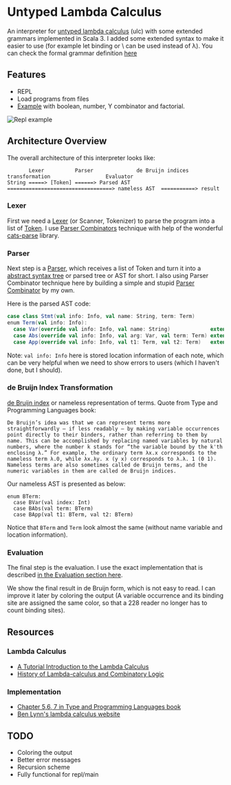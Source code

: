 # Untyped Lambda Calculus

An interpreter for [untyped lambda calculus](https://en.wikipedia.org/wiki/Lambda_calculus) (ulc) with some extended grammars implemented in Scala 3. I added some extended syntax to make it easier to use (for example let binding or \ can be used instead of λ). You can check the formal grammar definition [here](./grammar.md)

## Features

- REPL
- Load programs from files
- [Example](./examples.ulc) with boolean, number, Y combinator and factorial.

![Repl example](./examples.gif)

## Architecture Overview

The overall architecture of this interpreter looks like:
```
       Lexer          Parser              de Bruijn indices transformation                  Evaluator
String =====> [Token] ======> Parsed AST ==================================> nameless AST  ===========> result
```

### Lexer

First we need a [Lexer](https://en.wikipedia.org/wiki/Lexical_analysis) (or Scanner, Tokenizer) to parse the program into a list of [Token](https://en.wikipedia.org/wiki/Lexical_analysis#Token). I use [Parser Combinators](https://en.wikipedia.org/wiki/Parser_combinator) technique with help of the wonderful [cats-parse](https://github.com/typelevel/cats-parse) library.

### Parser

Next step is a [Parser](https://en.wikipedia.org/wiki/Parsing), which receives a list of Token and turn it into a [abstract syntax tree](https://en.wikipedia.org/wiki/Abstract_syntax_tree) or parsed tree or AST for short. I also using Parser Combinator technique here by building a simple and stupid [Parser Combinator](./Parser.scala) by my own.

Here is the parsed AST code:

```Scala
case class Stmt(val info: Info, val name: String, term: Term)
enum Term(val info: Info):
  case Var(override val info: Info, val name: String)             extends Term(info)
  case Abs(override val info: Info, val arg: Var, val term: Term) extends Term(info)
  case App(override val info: Info, val t1: Term, val t2: Term)   extends Term(info)
```

Note: `val info: Info` here is stored location information of each note, which can be very helpful when we need to show errors to users (which I haven't done, but I should).

### de Bruijn Index Transformation

[de Bruijn index](https://en.wikipedia.org/wiki/De_Bruijn_index) or nameless representation of terms. Quote from Type and Programming Languages book:

```
De Bruijn’s idea was that we can represent terms more straightforwardly — if less readably — by making variable occurrences point directly to their binders, rather than referring to them by name. This can be accomplished by replacing named variables by natural numbers, where the number k stands for “the variable bound by the k'th enclosing λ.” For example, the ordinary term λx.x corresponds to the nameless term λ.0, while λx.λy. x (y x) corresponds to λ.λ. 1 (0 1). Nameless terms are also sometimes called de Bruijn terms, and the numeric variables in them are called de Bruijn indices.
```

Our nameless AST is presented as below:

```
enum BTerm:
  case BVar(val index: Int)
  case BAbs(val term: BTerm)
  case BApp(val t1: BTerm, val t2: BTerm)
```

Notice that `BTerm` and `Term` look almost the same (without name variable and location information).

### Evaluation

The final step is the evaluation. I use the exact implementation that is described [in the Evaluation section here](https://crypto.stanford.edu/~blynn/lambda/).

We show the final result in de Bruijn form, which is not easy to read. I can improve it later by coloring the output (A variable occurrence and its binding site are assigned the same color, so that a 228 reader no longer has to count binding sites).

## Resources

### Lambda Calculus

- [A Tutorial Introduction to the Lambda Calculus](https://personal.utdallas.edu/~gupta/courses/apl/lambda.pdf)
- [History of Lambda-calculus and Combinatory Logic](http://www.users.waitrose.com/~hindley/SomePapers_PDFs/2006CarHin,HistlamRp.pdf)

### Implementation

- [Chapter 5,6, 7 in Type and Programming Languages book](https://www.cis.upenn.edu/~bcpierce/tapl/)
- [Ben Lynn's lambda calculus website](https://crypto.stanford.edu/~blynn/lambda/)

## TODO

- Coloring the output
- Better error messages
- Recursion scheme
- Fully functional for repl/main
